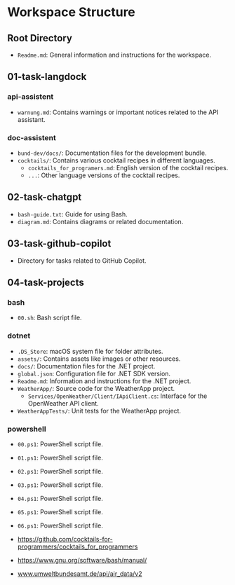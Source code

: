 # Workspace Structure

## Root Directory

- `Readme.md`: General information and instructions for the workspace.

## 01-task-langdock

### api-assistent
- `warnung.md`: Contains warnings or important notices related to the API assistant.

### doc-assistent
- `bund-dev/docs/`: Documentation files for the development bundle.
- `cocktails/`: Contains various cocktail recipes in different languages.
  - `cocktails_for_programers.md`: English version of the cocktail recipes.
  - `...`: Other language versions of the cocktail recipes.

## 02-task-chatgpt

- `bash-guide.txt`: Guide for using Bash.
- `diagram.md`: Contains diagrams or related documentation.

## 03-task-github-copilot

- Directory for tasks related to GitHub Copilot.

## 04-task-projects

### bash
- `00.sh`: Bash script file.

### dotnet
- `.DS_Store`: macOS system file for folder attributes.
- `assets/`: Contains assets like images or other resources.
- `docs/`: Documentation files for the .NET project.
- `global.json`: Configuration file for .NET SDK version.
- `Readme.md`: Information and instructions for the .NET project.
- `WeatherApp/`: Source code for the WeatherApp project.
  - `Services/OpenWeather/Client/IApiClient.cs`: Interface for the OpenWeather API client.
- `WeatherAppTests/`: Unit tests for the WeatherApp project.

### powershell
- `00.ps1`: PowerShell script file.
- `01.ps1`: PowerShell script file.
- `02.ps1`: PowerShell script file.
- `03.ps1`: PowerShell script file.
- `04.ps1`: PowerShell script file.
- `05.ps1`: PowerShell script file.
- `06.ps1`: PowerShell script file.

- https://github.com/cocktails-for-programmers/cocktails_for_programmers
- https://www.gnu.org/software/bash/manual/
- www.umweltbundesamt.de/api/air_data/v2